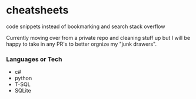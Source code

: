 # cheatsheets
code snippets instead of bookmarking and search stack overflow

Currently moving over from a private repo and cleaning stuff up but I will be happy to take in any PR's to better orgnize my "junk drawers". 
### Languages or Tech

* c# 
* python
* T-SQL
* SQLite